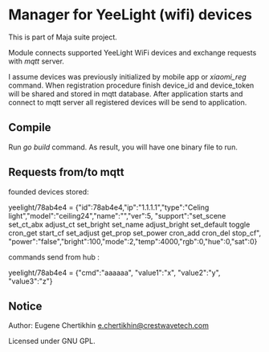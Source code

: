 # Manager for YeeLight (wifi) devices

This is part of Maja suite project.

Module connects supported YeeLight WiFi devices and exchange requests with *mqtt* server.

I assume devices was previously initialized by mobile app or *xiaomi_reg* command. When registration procedure finish 
device_id and device_token will be shared and stored in mqtt database. After application starts and connect to mqtt 
server all registered devices will be send to application.

## Compile

Run *go build* command. As result, you will have one binary file to run.

## Requests from/to mqtt

founded devices stored:

yeelight/78ab4e4 = {"id":78ab4e4,"ip":"1.1.1.1","type":"Celing light","model":"ceiling24","name":"","ver":5,
    "support":"set_scene set_ct_abx adjust_ct set_bright set_name adjust_bright set_default toggle cron_get start_cf set_adjust get_prop set_power cron_add cron_del stop_cf",
    "power":"false","bright":100,"mode":2,"temp":4000,"rgb":0,"hue":0,"sat":0}

commands send from hub :

yeelight/78ab4e4 = {"cmd":"aaaaaa", "value1":"x", "value2":"y", "value3":"z"}

## Notice

Author: Eugene Chertikhin <e.chertikhin@crestwavetech.com>

Licensed under GNU GPL.
